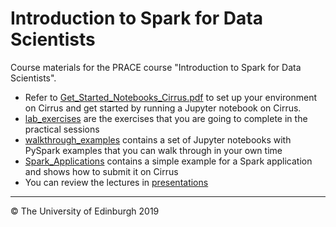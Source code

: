 # Introduction to Spark for Data Scientists

Course materials for the PRACE course "Introduction to Spark for Data Scientists".

* Refer to [Get_Started_Notebooks_Cirrus.pdf](./Get_Started_Notebooks_Cirrus.pdf) to set up your environment on Cirrus and get started by running a Jupyter notebook on Cirrus.
* [lab_exercises](./lab_exercises) are the exercises that you are going to complete in the practical sessions
* [walkthrough_examples](./walkthrough_examples/) contains a set of Jupyter notebooks with PySpark examples that you can walk through in your own time
* [Spark_Applications](./Spark_Applications/) contains a simple example for a Spark application and shows how to submit it on Cirrus
* You can review the lectures in [presentations](./presentations/)

-----
&copy; The University of Edinburgh 2019
